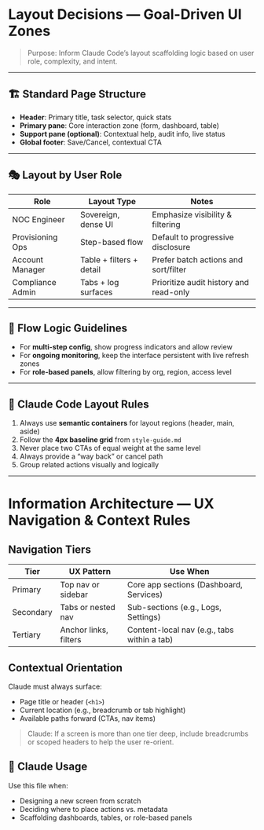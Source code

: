 # Layout Decisions — Goal-Driven UI Zones

> Purpose: Inform Claude Code’s layout scaffolding logic based on user role, complexity, and intent.

---

## 🏗️ Standard Page Structure

- **Header**: Primary title, task selector, quick stats
- **Primary pane**: Core interaction zone (form, dashboard, table)
- **Support pane (optional)**: Contextual help, audit info, live status
- **Global footer**: Save/Cancel, contextual CTA

---

## 🎭 Layout by User Role

| Role             | Layout Type              | Notes                                   |
|------------------|--------------------------|-----------------------------------------|
| NOC Engineer     | Sovereign, dense UI      | Emphasize visibility & filtering        |
| Provisioning Ops | Step-based flow          | Default to progressive disclosure       |
| Account Manager  | Table + filters + detail | Prefer batch actions and sort/filter    |
| Compliance Admin | Tabs + log surfaces      | Prioritize audit history and read-only  |

---

## 🔀 Flow Logic Guidelines

- For **multi-step config**, show progress indicators and allow review
- For **ongoing monitoring**, keep the interface persistent with live refresh zones
- For **role-based panels**, allow filtering by org, region, access level

---

## 🧠 Claude Code Layout Rules

1. Always use **semantic containers** for layout regions (header, main, aside)
2. Follow the **4px baseline grid** from `style-guide.md`
3. Never place two CTAs of equal weight at the same level
4. Always provide a “way back” or cancel path
5. Group related actions visually and logically

---

# Information Architecture — UX Navigation & Context Rules

## Navigation Tiers

| Tier | UX Pattern         | Use When                             |
|------|--------------------|--------------------------------------|
| Primary | Top nav or sidebar | Core app sections (Dashboard, Services) |
| Secondary | Tabs or nested nav | Sub-sections (e.g., Logs, Settings)     |
| Tertiary | Anchor links, filters | Content-local nav (e.g., tabs within a tab) |

## Contextual Orientation

Claude must always surface:

- Page title or header (`<h1>`)
- Current location (e.g., breadcrumb or tab highlight)
- Available paths forward (CTAs, nav items)

> Claude: If a screen is more than one tier deep, include breadcrumbs or scoped headers to help the user re-orient.


## 🤖 Claude Usage

Use this file when:
- Designing a new screen from scratch
- Deciding where to place actions vs. metadata
- Scaffolding dashboards, tables, or role-based panels

